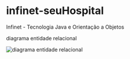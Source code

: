 # infinet-seuHospital
Infinet - Tecnologia Java e Orientação a Objetos 

diagrama entidade relacional

![diagrama entidade relacional](https://user-images.githubusercontent.com/55749834/188281301-ff23d116-7b5a-43b9-987a-fb93463d59b0.png)

